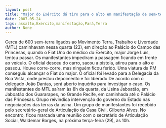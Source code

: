 ```yaml
---
layout: post
title: "Major do Exército dá tiro para o alto em manifestação de sem-terra"
date: 2007-05-24
tags: assalto,Exército,manifestação,Pará,Terra
author: None
---
```

Cerca de 600 sem-terra ligados ao Movimento Terra, Trabalho e Liverdade (MTL) caminhavam nessa quarta (23), em dire&ccedil;&atilde;o ao Pal&aacute;cio do Campo das Princesas, quando o Fiat Uno do m&eacute;dico do Ex&eacute;rcito, major Jorge Lu&iacute;s, tentou passar. 
Os manifestantes impediram a passagem ficando em frente ao ve&iacute;culo. O oficial desceu do carro, sacou a pistola,&nbsp;atirou para o alto e passou. Houve corre-corre, mas ningu&eacute;m ficou ferido. 
Uma viatura da PM conseguiu alcan&ccedil;ar o Fiat do major. O oficial foi levado para a Delegacia da Boa Vista, onde prestou depoimento e foi liberado.De acordo com o delegado Jo&atilde;o Dantas, ser&aacute; aberto inqu&eacute;rito para investigar o caso. 
Os manifestantes do MTL sa&iacute;ram &agrave;s 8h da quarta, da Usina Jaboat&atilde;o, em Jaboat&atilde;o dos Guararapes, no Grande Recife, em caminhada at&eacute; o Pal&aacute;cio das Princesas. Grupo reivindica interven&ccedil;&atilde;o do governo do Estado nas negocia&ccedil;&otilde;es das terras da usina.
Um grupo de manifestantes foi recebido pelo secret&aacute;rio-geral de Articula&ccedil;&atilde;o da Casa Civil, Gilberto Alves. No encontro, ficou marcada uma reuni&atilde;o com o secret&aacute;rio de Articula&ccedil;&atilde;o Social, Waldemar Borges, na pr&oacute;xima ter&ccedil;a-feira (29), &agrave;s 10h. 